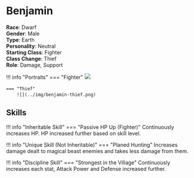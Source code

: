 # Benjamin

**Race**: Dwarf  
**Gender**: Male  
**Type**: Earth  
**Personality**: Neutral  
**Starting Class**: Fighter  
**Class Change**: Thief  
**Role**: Damage, Support

!!! info "Portraits"
    === "Fighter"
        ![](../img/benjamin-fighter.png)

    === "Thief"
        ![](../img/benjamin-thief.png)

## Skills

!!! info "Inheritable Skill"
    === "Passive HP Up (Fighter)"
        Continuously increases HP. HP increased further based on skill level.

!!! info "Unique Skill (Not Inheritable)"
    === "Planed Hunting"
        Increases damage dealt to magical beast enemies and takes less damage from them.

!!! info "Discipline Skill"
    === "Strongest in the Village"
        Continuously increases each stat, Attack Power and Defense increased further.